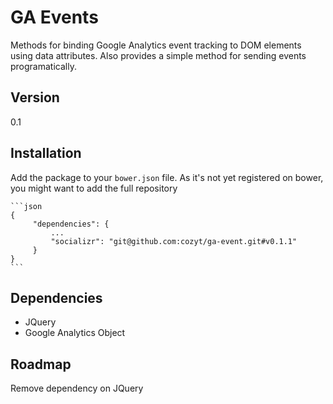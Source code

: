 # GA Events

Methods for binding Google Analytics event tracking to DOM elements using data attributes. Also provides a simple method for sending events programatically.

## Version

0.1

## Installation

Add the package to your `bower.json` file. As it's not yet registered on bower, you might want to add the full repository

    ```json
    {
         "dependencies": {
             ...
             "socializr": "git@github.com:cozyt/ga-event.git#v0.1.1"
         }
    }
    ```

## Dependencies

- JQuery
- Google Analytics Object

## Roadmap

Remove dependency on JQuery
